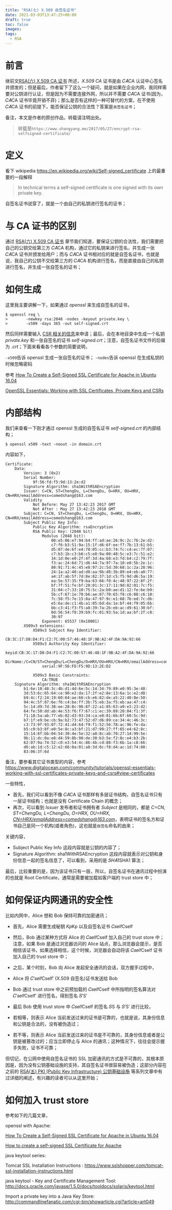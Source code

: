 ```yaml
---
title: "RSA(七) X.509 自签名证书"
date: 2021-03-03T13:47:25+08:00
draft: true
toc: false
images:
tags: 
  - RSA
---
```


# 前言

继前文[RSA(六) X.509 CA 证书](https://www.shangyang.me/2017/05/27/encrypt-rsa-x509/) 所述，*X.509 CA* 证书是由 𝐶𝐴CA 认证中心签名并颁发的；但是最后，作者留下了这么一个疑问，就是如果在企业内网，我同样需要对公钥进行认证，但是因为不需要连接外网，所以并不需要 𝐶𝐴CA 证书(因为，𝐶𝐴CA 证书毕竟开销不菲)；那么是否有这样的一种可替代的方案，在不使用 𝐶𝐴CA 证书的前提下，能否保证公钥的合法性？答案是`自签名证书`；

备注，本文是作者的原创作品，转载请注明出处。

> 转载至`https://www.shangyang.me/2017/05/27/encrypt-rsa-selfsigned-certificate/`

# 定义

看下 wikipedia https://en.wikipedia.org/wiki/Self-signed_certificate 上的最重要的一段解释

> In technical terms a self-signed certificate is one signed with its own private key.

自签名证书说穿了，就是一个由自己的私钥进行签名的证书；

# 与 CA 证书的区别

通过 [RSA(六) X.509 CA 证书](https://www.shangyang.me/2017/05/27/encrypt-rsa-x509/) 章节我们知道，要保证公钥的合法性，我们需要把自己的公钥交给第三方 𝐶𝐴CA 机构，通过它的私钥来进行签名，并生成一张 𝐶𝐴CA 证书并颁发给用户；而与 𝐶𝐴CA 证书相对应的就是自签名证书，也就是说，我自己的公钥不交给第三方的 𝐶𝐴CA 机构进行签名，而是直接由自己的私钥进行签名，并生成一张自签名的证书；

# 如何生成

这里我主要讲解一下，如果通过 *openssl* 来生成自签名的证书，

```
$ openssl req \
>        -newkey rsa:2048 -nodes -keyout private.key \
>        -x509 -days 365 -out self-signed.crt
```

然后同样需要输入 [CSR 相关的信息](https://www.shangyang.me/2017/05/27/encrypt-rsa-x509/#通过-CSR-申请-X509-CA-证书)来申请；最后，会在本地目录中生成一个私钥 *private.key* 和一张自签名的证书 *self-signed.crt*；注意，自签名证书文件的后缀为 *.crt*；下面来看看各个参数的简要说明，

`-x509`告诉 openssl 生成一张自签名的证书；
`-nodes`告诉 openssl 在生成私钥的时候忽略密码

参考
[How To Create a Self-Signed SSL Certificate for Apache in Ubuntu 16.04](https://www.digitalocean.com/community/tutorials/how-to-create-a-self-signed-ssl-certificate-for-apache-in-ubuntu-16-04)

[OpenSSL Essentials: Working with SSL Certificates, Private Keys and CSRs](https://www.digitalocean.com/community/tutorials/openssl-essentials-working-with-ssl-certificates-private-keys-and-csrs)

# 内部结构

我们来查看一下刚才通过 openssl 生成的自签名证书 *self-signed.crt* 的内部结构；

```
$ openssl x509 -text -noout -in domain.crt
```

内容如下，

```
Certificate:
    Data:
        Version: 3 (0x2)
        Serial Number:
            9f:56:fd:f5:9d:13:2e:d2
        Signature Algorithm: sha1WithRSAEncryption
        Issuer: C=CN, ST=ChengDu, L=ChengDu, O=HRX, OU=HRX, CN=HRX/emailAddress=comedshang@163.com
        Validity
            Not Before: May 27 13:42:23 2017 GMT
            Not After : May 27 13:42:23 2018 GMT
        Subject: C=CN, ST=ChengDu, L=ChengDu, O=HRX, OU=HRX, CN=HRX/emailAddress=comedshang@163.com
        Subject Public Key Info:
            Public Key Algorithm: rsaEncryption
            RSA Public Key: (2048 bit)
                Modulus (2048 bit):
                    00:e5:06:e7:94:b4:ff:ad:ae:26:9c:2c:76:2e:d2:
                    c7:f6:b3:51:9a:15:1f:d6:6f:ee:f7:7b:13:61:b5:
                    d5:07:de:6f:e4:78:05:cc:b3:74:fc:c4:ec:7f:07:
                    c7:b3:1b:c3:b6:c5:e8:9a:00:48:5c:e3:7c:51:e2:
                    34:1d:0e:e0:2f:4f:3d:4a:68:e3:fd:b4:c2:79:7f:
                    f3:ac:24:6d:71:d6:44:7a:97:7a:10:e0:5b:2e:1c:
                    80:91:71:4c:45:e8:97:2c:5d:30:68:1c:2a:28:96:
                    24:1a:a2:40:ad:d8:aa:9b:d8:3b:89:e4:eb:a0:77:
                    a4:1f:ab:5f:7d:8e:82:37:1d:c5:f5:9d:d6:5a:19:
                    ea:5e:57:35:f9:ba:63:66:f0:4c:48:97:22:8f:2f:
                    bf:7f:51:fe:bf:20:01:3c:17:11:9d:82:01:7c:f5:
                    31:04:c7:33:10:75:5c:2a:b0:ae:d1:12:fe:6e:b9:
                    5b:cf:67:1e:78:b6:ae:87:70:65:f8:c6:88:c6:10:
                    7c:58:f5:7e:15:8a:47:97:9c:e1:68:7b:ed:7c:db:
                    e5:6a:de:c1:4b:a1:05:6d:da:1e:bf:44:f9:05:6b:
                    bb:c3:41:f3:f5:a8:39:7a:2b:eb:ac:d9:61:30:bf:
                    0d:56:54:f8:39:b9:fc:01:93:5a:1d:aa:bf:2f:c8:
                    30:97
                Exponent: 65537 (0x10001)
        X509v3 extensions:
            X509v3 Subject Key Identifier: 
                CB:3C:17:D8:D4:F1:C2:7C:00:57:46:48:1F:9B:A2:4F:DA:9A:92:66
            X509v3 Authority Key Identifier: 
                keyid:CB:3C:17:D8:D4:F1:C2:7C:00:57:46:48:1F:9B:A2:4F:DA:9A:92:66
                DirName:/C=CN/ST=ChengDu/L=ChengDu/O=HRX/OU=HRX/CN=HRX/emailAddress=comedshang@163.com
                serial:9F:56:FD:F5:9D:13:2E:D2

            X509v3 Basic Constraints: 
                CA:TRUE
    Signature Algorithm: sha1WithRSAEncryption
        b1:6e:10:48:3c:4b:d1:4d:6e:5c:14:34:79:89:e0:95:3e:48:
        3d:53:6c:65:64:ce:90:e2:da:17:2f:e2:8e:13:6a:1c:e2:d8:
        b9:4c:f2:24:19:60:64:ae:66:cb:e6:82:de:a5:22:40:8e:50:
        94:4c:5f:87:6e:f6:c4:be:ff:3b:75:eb:3a:f5:eb:aa:47:c4:
        5c:14:d9:7d:38:ee:28:8c:96:8f:22:a1:85:63:a9:e3:23:d2:
        64:fe:50:dd:ab:4e:53:f6:f7:67:c1:ec:39:89:20:04:f1:3f:
        f1:18:5a:ab:77:eb:02:d3:93:34:ca:e8:81:6b:6f:60:5c:9d:
        b7:1f:e9:be:cb:9a:b2:73:47:52:d7:d6:89:ce:34:4c:46:3c:
        c3:73:9f:93:07:72:41:d4:64:f9:f1:52:56:78:ac:96:fe:da:
        b5:c0:b3:8f:e0:5e:8c:a3:bf:21:d7:99:27:ff:65:e4:62:8c:
        15:14:8f:bb:04:54:30:4e:5e:32:a8:8c:ab:70:27:14:99:5e:
        9b:11:dc:0a:e8:d4:59:8b:98:de:30:b3:5e:f2:8c:e4:b3:2b:
        62:07:9a:74:52:c0:e3:54:4c:86:4b:cd:88:f3:6b:1a:c8:66:
        d6:ab:1d:c5:12:e2:66:0a:01:a8:3d:0c:f8:d4:ac:1d:74:80:
        83:06:3f:6d
```



备注，要参看其它证书类型的内容，参考 https://www.digitalocean.com/community/tutorials/openssl-essentials-working-with-ssl-certificates-private-keys-and-csrs#view-certificates

一些特性，

* 首先，我们可以看到不像 𝐶𝐴CA 证书那样有多层证书结构，自签名证书只有一层证书结构；也就是没有 Certificate Chain 的概念；
* 再次，可以看到 *Issuer* 发布者和证书拥有者 *Subject* 是相同的，都是 *C=CN, ST=ChengDu, L=ChengDu, O=HRX, OU=HRX, [CN=HRX/emailAddress=comedshang@163.com](mailto:CN=HRX/emailAddress=comedshang@163.com)*，表明证书的签名方和证书自己是同一个机构(或者角色)，这也就是`自签名`命名的由来；

关键内容，

* Subject Public Key Info
  这段内容就是公钥的内容了；
* Signature Algorithm: sha1WithRSAEncryption
  这段内容就表示对公钥和身份信息一起的签名信息了，可以看到，采用的是 𝑆𝐻𝐴1SHA1 算法；

最后，比较重要的是，因为该证书只有一层，所以，自签名证书在通讯过程中扮演的也就是 Root Certificate，通常是需要被加载如客户端的 trust store 中；

# 如何保证内网通讯的安全性

比如内网中，Alice 想和 Bob 保持可靠的加密通讯；

* 首先，Alice 需要生成秘钥 𝐾𝑝Kp 以及自签名证书 𝐶𝑠𝑒𝑙𝑓Cself

* 然后，Bob 通过某种方式将 Alice 的 𝐶𝑠𝑒𝑙𝑓Cself 加入自己的 trust store 中；
  注意，如果 Bob 是通过浏览器访问的 Alice 站点，那么浏览器会提示，是否相信该证书，如果选择相信，这个时候，浏览器会自动将该 𝐶𝑠𝑒𝑙𝑓Cself 证书加入自己的 trust store 中；

* 之后，某个时刻，Bob 向 Alice 发起安全通讯的会话，双方握手过程中，

* Alice 将 𝐶′𝑠𝑒𝑙𝑓Cself′ (X.509 自签名)证书发送给 Bob

* Bob 通过 trust store 中之前预加载的 𝐶𝑠𝑒𝑙𝑓Cself 中所指明的签名算法对 𝐶′𝑠𝑒𝑙𝑓Cself′ 进行签名，得到签名 𝑆′S′

* 最后 Bob 使用 trust store 中 𝐶𝑠𝑒𝑙𝑓Cself 的签名 𝑆S 与 𝑆′S′ 进行比较，

* 若相等，则表示 Alice 当前发送过来的证书是可靠的，也就是说，其身份信息和公钥是合法的，没有被伪造过；

* 若不等，则表示 Alice 当前发送过来的证书是不可靠的，其身份信息或者是公钥是被篡改过的；应当立即停止与 Alice 的通讯；这种情况下，往往会提示握手失败，证书不可靠；

但切记，在公网中使用自签名证书的 SSL 加密通讯的方式是不可靠的，其根本原因是，因为没有公钥基础设施的支持，其自签名证书很容易被伪造；这部分内容在之前的 [RSA(五) PKI (Public Key Infrastructure) 公钥基础设施](https://www.shangyang.me/2017/05/25/encrypt-rsa-pki/) 等系列文章中有过详细的阐述，有兴趣的读者可以从这里开始；

# 如何加入 trust store

参考如下的几篇文章，

openssl with Apache:

[How To Create a Self-Signed SSL Certificate for Apache in Ubuntu 16.04](https://www.digitalocean.com/community/tutorials/how-to-create-a-self-signed-ssl-certificate-for-apache-in-ubuntu-16-04)

[How to create a self-signed SSL Certificate for Apache](https://www.akadia.com/services/ssh_test_certificate.html)

java keytool series:

Tomcat SSL Installation Instructions
: https://www.sslshopper.com/tomcat-ssl-installation-instructions.html

java keytool - Key and Certificate Management Tool: http://docs.oracle.com/javase/1.5.0/docs/tooldocs/solaris/keytool.html

Import a private key into a Java Key Store: http://commandlinefanatic.com/cgi-bin/showarticle.cgi?article=art049